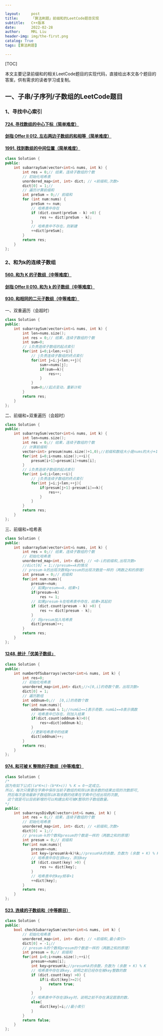 ```yaml
---

layout:     post
title:      「算法刷题」前缀和的LeetCode题目实现
subtitle:   C++版本
date:       2022-02-28
author:     MRL Liu
header-img: img/the-first.png
catalog: True
tags: [算法刷题]
   
---
```


[TOC]

​         本文主要记录前缀和的相关LeetCode题目的实现代码，直接给出本文各个题目的答案，供有需求的读者学习或复制。

## 一、子串/子序列/子数组的LeetCode题目

### 1、寻找中心索引

#### [724. 寻找数组的中心下标（简单难度）](https://leetcode-cn.com/problems/find-pivot-index/)

#### [剑指 Offer II 012. 左右两边子数组的和相等（简单难度）](https://leetcode-cn.com/problems/tvdfij/)

#### [1991. 找到数组的中间位置（简单难度）](https://leetcode-cn.com/problems/find-the-middle-index-in-array/)

```C++
class Solution {
public:
    int subarraySum(vector<int>& nums, int k) {
        int res = 0;// 结果，连续子数组的个数
        // 初始化哈希表
        unordered_map<int, int> dict; // <前缀和,次数>
        dict[0] = 1;//
        // 遍历计算前缀和
        int preSum = 0;// 前缀和
        for (int num:nums) {
            preSum += num;
            // 哈希表中存在
            if (dict.count(preSum - k) >0) {
                res += dict[preSum - k];
            }
            // 哈希表中不存在，则新建
            ++dict[preSum];
        }
        return res;
    }
};
```

### 2、和为k的连续子数组

#### [560. 和为 K 的子数组（中等难度）](https://leetcode-cn.com/problems/subarray-sum-equals-k/)

#### [剑指 Offer II 010. 和为 k 的子数组（中等难度）](https://leetcode-cn.com/problems/QTMn0o/)

#### [930. 和相同的二元子数组（中等难度）](https://leetcode-cn.com/problems/binary-subarrays-with-sum/)

一、双重遍历（会超时）

```C++
class Solution {
public:
    int subarraySum(vector<int>& nums, int k) {
        int len=nums.size();
        int res = 0;// 结果，连续子数组的个数
        int sum=0;
        // i负责连续子数组的起点索引
        for(int i=0;i<len;++i){
            // j负责连续子数组的终点索引
            for(int j=i;j<len;++j){
                sum+=nums[j];
                if(sum==k){
                    res++;
                }
            }
            sum=0;//起点变动，重新计和
        }
        return res;
    }
};
```

二、前缀和+双重遍历（会超时）

```c++
class Solution {
public:
    int subarraySum(vector<int>& nums, int k) {
        int len=nums.size();
        int res = 0;// 结果，连续子数组的个数
        // 计算前缀和
        vector<int> presum(nums.size()+1,0);//前缀和数组大小是nums的大小+1
        for(int i=0;i<nums.size();++i){
            presum[i+1]=presum[i]+nums[i];
        }
        // i负责连续子数组的起点索引
        for(int i=0;i<len;++i){
            // j负责连续子数组的终点索引
            for(int j=i;j<len;++j){
                if(presum[j+1]-presum[i]==k){
                    res++;
                }
            }
        }
        return res;
    }
};
```

三、前缀和+哈希表

```C++
class Solution {
public:
    int subarraySum(vector<int>& nums, int k) {
        int res = 0;// 结果，连续子数组的个数
        // 初始化哈希表
        unordered_map<int, int> dict; // <0-i的前缀和,出现次数>
        //dict[0] = 1;//presum==k的情况
        // presum-k的出现次数和presum的出现次数是一样的（两数之和的原理）
        int presum = 0;// 前缀和
        for(int num:nums){
            presum+=num;
            // 如果presum==k，结果+1
            if(presum==k)
                res += 1;
            // 如果presum-k在哈希表中存在，结果+其起初
            if (dict.count(presum - k) >0) {
                res += dict[presum - k];
            }
            // 将presum加入哈希表
            dict[presum]++;
        }
        return res;
    }
};
```

#### [1248. 统计「优美子数组」](https://leetcode-cn.com/problems/count-number-of-nice-subarrays/)

```C++
class Solution {
public:
    int numberOfSubarrays(vector<int>& nums, int k) {
        int res=0;
        // 初始化哈希表
        unordered_map<int,int> dict;//<[0,i]的奇数个数，出现次数>
        dict[0] = 1;
        // 遍历数组
        int oddnum=0;//  [0,i]的奇数个数
        for(int num:nums){
            oddnum+=num & 1;//num&1==1表示奇数，num&1==0表示偶数
            // 哈希表中已存在，则加入结果
            if(dict.count(oddnum-k)>0){
                res+=dict[oddnum-k];
            }
            //更新哈希表中的结果
            dict[oddnum]++;
        }
        return res;
    }
};
```

#### [974. 和可被 K 整除的子数组（中等难度）](https://leetcode-cn.com/problems/subarray-sums-divisible-by-k/)

```C++
class Solution {
/*
因为有如下公式((a*K+c)-(b*K+c)) % K = 0一定成立。
所以，每次只需要在字典中保存当前子数组的和除以K取余数的结果出现的次数即可,
 然后每次查询最新子数组除以K取余数的结果在字典中已经出现的次数, 
 这个就是可以目前新增的可以构建出和可被K整除的子数组数量。
*/
public:
    int subarraysDivByK(vector<int>& nums, int k) {
        int res = 0;// 结果，连续子数组的个数
        // 初始化哈希表
        unordered_map<int, int> dict; // <前缀和,次数>
        dict[0] = 1;//
        // presum-k的个数和presum的个数是一样的（两数之和的原理）
        int presum = 0;// 前缀和
        for(int num:nums){
            presum+=num;
            int key=(presum%k+k)%k;//presum%k的余数，负数为 (余数 + K) % K
            // 哈希表中存在该key，添加key
            if (dict.count(key) >0) {
                res += dict[key];
            }
            // 哈希表中的key频率+1
            ++dict[key];
        }
        return res;
    }
};
```

#### [523. 连续的子数组和（中等题目）](https://leetcode-cn.com/problems/continuous-subarray-sum/)

```C++
class Solution {
public:
    bool checkSubarraySum(vector<int>& nums, int k) {
        // 初始化哈希表
        unordered_map<int, int> dict; // <前缀和,最小索引>
        dict[0] = -1;//
        // presum-k的个数和presum的个数是一样的（两数之和的原理）
        int presum = 0;// 前缀和
        for(int i=0;i<nums.size();++i){
            presum+=nums[i];
            int key=presum%k;//presum%k的余数，负数为 (余数 + K) % K
            // 哈希表中存在该key，说明之前已经存在被key整数的数
            if (dict.count(key) >0) {
                if(i-dict[key]>=2){
                    return true;
                }
            }
            // 哈希表中不存在该key时，说明之前不存在满足题意的数，
            else{
                dict[key]=i;//最小索引
            }
        }
        return false;
    }
};
```

